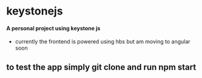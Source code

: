 # keystonejs

#### A personal project using keystone js
- currently the frontend is powered using hbs but am moving to angular soon
## to test the app simply git clone and run npm start
